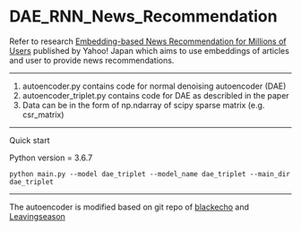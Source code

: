 # DAE_RNN_News_Recommendation

Refer to research [Embedding-based News Recommendation for Millions of Users](https://www.kdd.org/kdd2017/papers/view/embedding-based-news-recommendation-for-millions-of-users) published by Yahoo! Japan which aims to use embeddings of articles and user to provide news recommendations.

---

1. autoencoder.py contains code for normal denoising autoencoder (DAE)
2. autoencoder_triplet.py contains code for DAE as describled in the paper
3. Data can be in the form of np.ndarray of scipy sparse matrix (e.g. csr_matrix)

---
Quick start

Python version = 3.6.7

```shell
python main.py --model dae_triplet --model_name dae_triplet --main_dir dae_triplet 
```

---
The autoencoder is modified based on git repo of [blackecho](https://gist.github.com/blackecho/3a6e4d512d3aa8aa6cf9) and [Leavingseason](https://github.com/Leavingseason/rnn_recsys)
